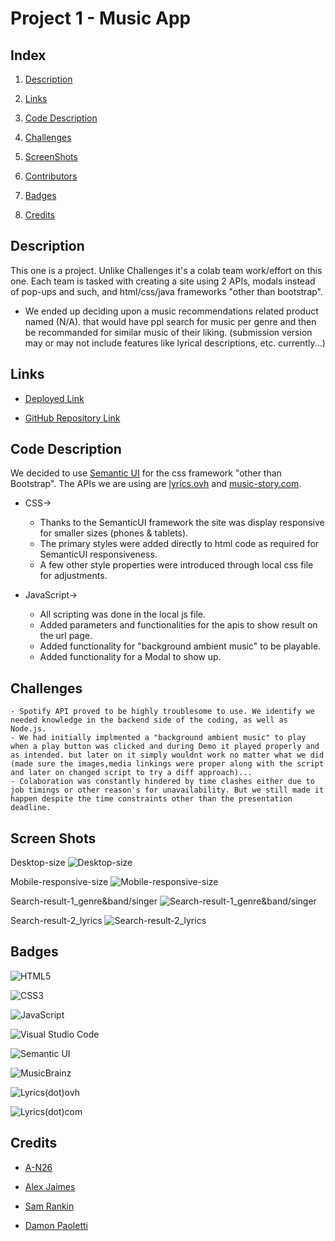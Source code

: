 # Project 1 - Music App

## Index

1. [Description](#Description)

2. [Links](#Links)

3. [Code Description](#Code%20Description)

4. [Challenges](#Challenges)

5. [ScreenShots](#ScreenShots)

6. [Contributors](#Contributors)

7. [Badges](#Badges)

8. [Credits](#Credits)

## Description

This one is a project. Unlike Challenges it's a colab team work/effort on this one. Each team is tasked with creating a site using 2 APIs, modals instead of pop-ups and such, and html/css/java frameworks "other than bootstrap".

- We ended up deciding upon a music recommendations related product named (N/A). that would have ppl search for music per genre and then be recommanded for similar music of their liking. (submission version may or may not include features like lyrical descriptions, etc. currently...)

## Links

- [Deployed Link](https://alexjcturbo.github.io/project-music/)

- [GitHub Repository Link](https://github.com/AlexJCturbo/project-music)

## Code Description

We decided to use [Semantic UI](https://semantic-ui.com/) for the css framework "other than Bootstrap". The APIs we are using are [lyrics.ovh](https://lyricsovh.docs.apiary.io/#) and [music-story.com](https://developers.music-story.com/developers/).

- CSS→

    - Thanks to the SemanticUI framework the site was display responsive for smaller sizes (phones & tablets).
    - The primary styles were added directly to html code as required for SemanticUI responsiveness.
    - A few other style properties were introduced through local css file for adjustments.

- JavaScript→

    - All scripting was done in the local js file.
    - Added parameters and functionalities for the apis to show result on the url page.
    - Added functionality for "background ambient music" to be playable.
    - Added functionality for a Modal to show up.

## Challenges

    - Spotify API proved to be highly troublesome to use. We identify we needed knowledge in the backend side of the coding, as well as Node.js.
    - We had initially implmented a "background ambient music" to play when a play button was clicked and during Demo it played properly and as intended. but later on it simply wouldnt work no matter what we did (made sure the images,media linkings were proper along with the script and later on changed script to try a diff approach)...
    - Colaboration was constantly hindered by time clashes either due to job timings or other reason's for unavailability. But we still made it happen despite the time constraints other than the presentation deadline.

## Screen Shots

Desktop-size
![Desktop-size](screenshots/ScreenShot_fullsize.png)


Mobile-responsive-size
![Mobile-responsive-size](screenshots/ScreenShot_MobileResponsiveSize.png)


Search-result-1_genre&band/singer
![Search-result-1_genre&band/singer](screenshots/ScreenShot_SearchResult1.png)


Search-result-2_lyrics
![Search-result-2_lyrics](screenshots/ScreenShot_SearchResult2.png)

## Badges

![HTML5](https://img.shields.io/badge/html5-%23E34F26.svg?style=for-the-badge&logo=html5&logoColor=white)

![CSS3](https://img.shields.io/badge/css3-%231572B6.svg?style=for-the-badge&logo=css3&logoColor=white)

![JavaScript](https://img.shields.io/badge/javascript-%23323330.svg?style=for-the-badge&logo=javascript&logoColor=%23F7DF1E)

![Visual Studio Code](https://img.shields.io/badge/Visual%20Studio%20Code-0078d7.svg?style=for-the-badge&logo=visual-studio-code&logoColor=white)

![Semantic UI](https://img.shields.io/badge/Semantic%20UI-%2335BDB2.svg?style=for-the-badge&logo=SemanticUI&logoColor=white)

![MusicBrainz](https://img.shields.io/badge/Musicbrainz-EB743B?style=for-the-badge&logo=musicbrainz&logoColor=BA478F)

![Lyrics(dot)ovh](https://img.shields.io/badge/lyrics.ovh-EB743B?style=for-the-badge&logoColor=BA478F)

![Lyrics(dot)com](https://img.shields.io/badge/lyrics.com-EB743B?style=for-the-badge&logoColor=BA478F)

## Credits

- [A-N26](https://github.com/A-N26)

- [Alex Jaimes](https://github.com/AlexJCturbo)

- [Sam Rankin](https://github.com/Rankin47)

- [Damon Paoletti](https://github.com/damonpaoletti)
